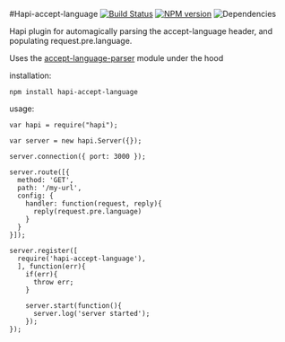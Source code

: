 #Hapi-accept-language
[![Build Status](https://travis-ci.org/opentable/hapi-accept-language.png?branch=master)](https://travis-ci.org/opentable/hapi-accept-language) [![NPM version](https://badge.fury.io/js/hapi-accept-language.png)](http://badge.fury.io/js/hapi-accept-language) ![Dependencies](https://david-dm.org/opentable/hapi-accept-language.png)

Hapi plugin for automagically parsing the accept-language header, and populating request.pre.language.

Uses the [accept-language-parser](https://github.com/opentable/accept-language-parser) module under the hood

installation:

```npm install hapi-accept-language```

usage:

```
var hapi = require("hapi");

var server = new hapi.Server({});

server.connection({ port: 3000 });

server.route([{
  method: 'GET',
  path: '/my-url',
  config: {
    handler: function(request, reply){
      reply(request.pre.language)
    }
  }
}]);

server.register([
  require('hapi-accept-language'),
  ], function(err){
    if(err){
      throw err;
    }

    server.start(function(){
      server.log('server started');
    });
});

```
